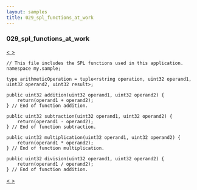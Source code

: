 ```yaml
---
layout: samples
title: 029_spl_functions_at_work
---
```


### 029_spl_functions_at_work

<div class="sampleNav"><a class="button" href="/streamsx.documentation/samples/spl-for-beginner/028_multiple_composites_at_work_my_sample3_StockOrderCommission_spl/"> < </a><a class="button" href="/streamsx.documentation/samples/spl-for-beginner/029_spl_functions_at_work_my_sample_Main_spl/"> > </a>
</div>

~~~~~~
// This file includes the SPL functions used in this application.
namespace my.sample;

type arithmeticOperation = tuple<rstring operation, uint32 operand1, uint32 operand2, uint32 result>;

public uint32 addition(uint32 operand1, uint32 operand2) {
	return(operand1 + operand2);
} // End of function addition.

public uint32 subtraction(uint32 operand1, uint32 operand2) {
	return(operand1 - operand2);
} // End of function subtraction.

public uint32 multiplication(uint32 operand1, uint32 operand2) {
	return(operand1 * operand2);
} // End of function multiplication.

public uint32 division(uint32 operand1, uint32 operand2) {
	return(operand1 / operand2);
} // End of function addition.

~~~~~~

<div class="sampleNav"><a class="button" href="/streamsx.documentation/samples/spl-for-beginner/028_multiple_composites_at_work_my_sample3_StockOrderCommission_spl/"> < </a><a class="button" href="/streamsx.documentation/samples/spl-for-beginner/029_spl_functions_at_work_my_sample_Main_spl/"> > </a>
</div>

